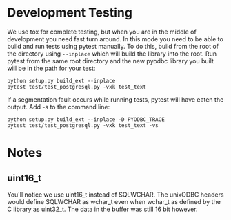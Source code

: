 

# Development Testing

We use tox for complete testing, but when you are in the middle of development you need fast
turn around.  In this mode you need to be able to build and run tests using pytest manually.
To do this, build from the root of the directory using `--inplace` which will build the library
into the root.  Run pytest from the same root directory and the new pyodbc library you built
will be in the path for your test:

    python setup.py build_ext --inplace
    pytest test/test_postgresql.py -vxk test_text

If a segmentation fault occurs while running tests, pytest will have eaten the output.  Add
-s to the command line:

    python setup.py build_ext --inplace -D PYODBC_TRACE
    pytest test/test_postgresql.py -vxk test_text -vs


# Notes

## uint16_t

You'll notice we use uint16_t instead of SQLWCHAR.  The unixODBC headers would define SQLWCHAR
as wchar_t even when wchar_t as defined by the C library as uint32_t.  The data in the buffer
was still 16 bit however.

